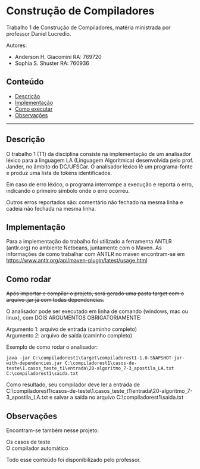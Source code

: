 # Construção de Compiladores

Trabalho 1 de Construção de Compiladores, matéria ministrada por professor Daniel Lucredio.

Autores: 
- Anderson H. Giacomini RA: 769720
- Sophia S. Shuster RA: 760936

## Conteúdo
- [Descrição](#descricao)
- [Implementação](#implementacao)
- [Como executar](#como)
- [Observações](#obs)

*******

<div id='descricao'>

## Descrição

O trabalho 1 (T1) da disciplina consiste na implementação de um analisador léxico para a linguagem LA (Linguagem Algorítmica) desenvolvida pelo prof. Jander, no âmbito do DC/UFSCar. O analisador léxico lê um programa-fonte e produz uma lista de tokens identificados.
  
Em caso de erro léxico, o programa interrompe a execução e reporta o erro, indicando o primeiro símbolo onde o erro ocorreu.
  
Outros erros reportados são: comentário não fechado na mesma linha e cadeia não fechada na mesma linha.

<div id='implementacao'>

## Implementação

Para a implementação do trabalho foi utilizado a ferramenta ANTLR (antlr.org) no ambiente Netbeans, juntamente com o Maven. As informações de como trabalhar com ANTLR no maven encontram-se em https://www.antlr.org/api/maven-plugin/latest/usage.html

<div id='como'>

## Como rodar

<strike>Após importar e compilar o projeto, será gerado uma pasta target com o arquivo .jar já com todas dependencias.</strike>
  
O analisador pode ser executado em linha de comando (windows, mac ou linux), com DOIS ARGUMENTOS OBRIGATORIAMENTE:
  
Argumento 1: arquivo de entrada (caminho completo)<br>
Argumento 2: arquivo de saída (caminho completo)

Exemplo de como rodar o analisador:

```
java -jar C:\compiladorest1\target\compiladorest1-1.0-SNAPSHOT-jar-with-dependencies.jar C:\compiladorest1\casos-de-teste\1.casos_teste_t1\entrada\20-algoritmo_7-3_apostila_LA.txt C:\compiladorest1\saida.txt
```

Como resultado, seu compilador deve ler a entrada de C:\compiladorest1\casos-de-teste\1.casos_teste_t1\entrada\20-algoritmo_7-3_apostila_LA.txt e salvar a saída no arquivo C:\compiladorest1\saida.txt

<div id='obs'>

## Observações

Encontram-se também nesse projeto:
  
Os casos de teste <br>
O compilador automático 

Todo esse conteúdo foi disponibilizado pelo professor. 
